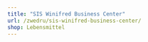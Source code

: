 ```yaml
---
title: "SIS Winifred Business Center"
url: /zwedru/sis-winifred-business-center/
shop: Lebensmittel
---
```

